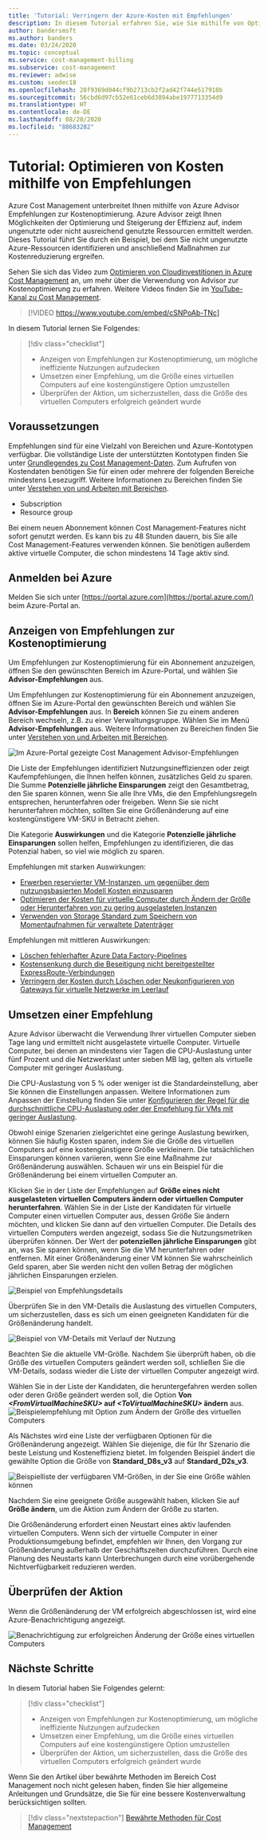 ```yaml
---
title: 'Tutorial: Verringern der Azure-Kosten mit Empfehlungen'
description: In diesem Tutorial erfahren Sie, wie Sie mithilfe von Optimierungsempfehlungen die Azure-Kosten senken können.
author: bandersmsft
ms.author: banders
ms.date: 03/24/2020
ms.topic: conceptual
ms.service: cost-management-billing
ms.subservice: cost-management
ms.reviewer: adwise
ms.custom: seodec18
ms.openlocfilehash: 28f9369d044cf9b2713cb2f2ad42f744e517918b
ms.sourcegitcommit: 56cbd6d97cb52e61ceb6d3894abe1977713354d9
ms.translationtype: HT
ms.contentlocale: de-DE
ms.lasthandoff: 08/20/2020
ms.locfileid: "88683282"
---
```

# <a name="tutorial-optimize-costs-from-recommendations"></a>Tutorial: Optimieren von Kosten mithilfe von Empfehlungen

Azure Cost Management unterbreitet Ihnen mithilfe von Azure Advisor Empfehlungen zur Kostenoptimierung. Azure Advisor zeigt Ihnen Möglichkeiten der Optimierung und Steigerung der Effizienz auf, indem ungenutzte oder nicht ausreichend genutzte Ressourcen ermittelt werden. Dieses Tutorial führt Sie durch ein Beispiel, bei dem Sie nicht ungenutzte Azure-Ressourcen identifizieren und anschließend Maßnahmen zur Kostenreduzierung ergreifen.

Sehen Sie sich das Video zum [Optimieren von Cloudinvestitionen in Azure Cost Management](https://www.youtube.com/watch?v=cSNPoAb-TNc) an, um mehr über die Verwendung von Advisor zur Kostenoptimierung zu erfahren. Weitere Videos finden Sie im [YouTube-Kanal zu Cost Management](https://www.youtube.com/c/AzureCostManagement).

>[!VIDEO https://www.youtube.com/embed/cSNPoAb-TNc]

In diesem Tutorial lernen Sie Folgendes:

> [!div class="checklist"]
> * Anzeigen von Empfehlungen zur Kostenoptimierung, um mögliche ineffiziente Nutzungen aufzudecken
> * Umsetzen einer Empfehlung, um die Größe eines virtuellen Computers auf eine kostengünstigere Option umzustellen
> * Überprüfen der Aktion, um sicherzustellen, dass die Größe des virtuellen Computers erfolgreich geändert wurde

## <a name="prerequisites"></a>Voraussetzungen
Empfehlungen sind für eine Vielzahl von Bereichen und Azure-Kontotypen verfügbar. Die vollständige Liste der unterstützten Kontotypen finden Sie unter [Grundlegendes zu Cost Management-Daten](understand-cost-mgt-data.md). Zum Aufrufen von Kostendaten benötigen Sie für einen oder mehrere der folgenden Bereiche mindestens Lesezugriff. Weitere Informationen zu Bereichen finden Sie unter [Verstehen von und Arbeiten mit Bereichen](understand-work-scopes.md).

- Subscription
- Resource group

Bei einem neuen Abonnement können Cost Management-Features nicht sofort genutzt werden. Es kann bis zu 48 Stunden dauern, bis Sie alle Cost Management-Features verwenden können. Sie benötigen außerdem aktive virtuelle Computer, die schon mindestens 14 Tage aktiv sind.

## <a name="sign-in-to-azure"></a>Anmelden bei Azure
Melden Sie sich unter [https://portal.azure.com](https://portal.azure.com/) beim Azure-Portal an.

## <a name="view-cost-optimization-recommendations"></a>Anzeigen von Empfehlungen zur Kostenoptimierung

Um Empfehlungen zur Kostenoptimierung für ein Abonnement anzuzeigen, öffnen Sie den gewünschten Bereich im Azure-Portal, und wählen Sie **Advisor-Empfehlungen** aus.

Um Empfehlungen zur Kostenoptimierung für ein Abonnement anzuzeigen, öffnen Sie im Azure-Portal den gewünschten Bereich und wählen Sie **Advisor-Empfehlungen** aus. In **Bereich** können Sie zu einem anderen Bereich wechseln, z.B. zu einer Verwaltungsgruppe. Wählen Sie im Menü **Advisor-Empfehlungen** aus. Weitere Informationen zu Bereichen finden Sie unter [Verstehen von und Arbeiten mit Bereichen](understand-work-scopes.md).

![Im Azure-Portal gezeigte Cost Management Advisor-Empfehlungen](./media/tutorial-acm-opt-recommendations/advisor-recommendations.png)

Die Liste der Empfehlungen identifiziert Nutzungsineffizienzen oder zeigt Kaufempfehlungen, die Ihnen helfen können, zusätzliches Geld zu sparen. Die Summe **Potenzielle jährliche Einsparungen** zeigt den Gesamtbetrag, den Sie sparen können, wenn Sie alle Ihre VMs, die den Empfehlungsregeln entsprechen, herunterfahren oder freigeben. Wenn Sie sie nicht herunterfahren möchten, sollten Sie eine Größenänderung auf eine kostengünstigere VM-SKU in Betracht ziehen.

Die Kategorie **Auswirkungen** und die Kategorie **Potenzielle jährliche Einsparungen** sollen helfen, Empfehlungen zu identifizieren, die das Potenzial haben, so viel wie möglich zu sparen.

Empfehlungen mit starken Auswirkungen:
- [Erwerben reservierter VM-Instanzen, um gegenüber dem nutzungsbasierten Modell Kosten einzusparen](../../advisor/advisor-cost-recommendations.md#buy-reserved-virtual-machine-instances-to-save-money-over-pay-as-you-go-costs)
- [Optimieren der Kosten für virtuelle Computer durch Ändern der Größe oder Herunterfahren von zu gering ausgelasteten Instanzen](../../advisor/advisor-cost-recommendations.md#optimize-virtual-machine-spend-by-resizing-or-shutting-down-underutilized-instances)
- [Verwenden von Storage Standard zum Speichern von Momentaufnahmen für verwaltete Datenträger](../../advisor/advisor-cost-recommendations.md#use-standard-snapshots-for-managed-disks)

Empfehlungen mit mittleren Auswirkungen:
- [Löschen fehlerhafter Azure Data Factory-Pipelines](../../advisor/advisor-cost-recommendations.md#delete-azure-data-factory-pipelines-that-are-failing)
- [Kostensenkung durch die Beseitigung nicht bereitgestellter ExpressRoute-Verbindungen](../../advisor/advisor-cost-recommendations.md#reduce-costs-by-eliminating-unprovisioned-expressroute-circuits)
- [Verringern der Kosten durch Löschen oder Neukonfigurieren von Gateways für virtuelle Netzwerke im Leerlauf](../../advisor/advisor-cost-recommendations.md#reduce-costs-by-deleting-or-reconfiguring-idle-virtual-network-gateways)

## <a name="act-on-a-recommendation"></a>Umsetzen einer Empfehlung

Azure Advisor überwacht die Verwendung Ihrer virtuellen Computer sieben Tage lang und ermittelt nicht ausgelastete virtuelle Computer. Virtuelle Computer, bei denen an mindestens vier Tagen die CPU-Auslastung unter fünf Prozent und die Netzwerklast unter sieben MB lag, gelten als virtuelle Computer mit geringer Auslastung.

Die CPU-Auslastung von 5 % oder weniger ist die Standardeinstellung, aber Sie können die Einstellungen anpassen. Weitere Informationen zum Anpassen der Einstellung finden Sie unter [Konfigurieren der Regel für die durchschnittliche CPU-Auslastung oder der Empfehlung für VMs mit geringer Auslastung](../../advisor/advisor-get-started.md#configure-low-usage-vm-recommendation).

Obwohl einige Szenarien zielgerichtet eine geringe Auslastung bewirken, können Sie häufig Kosten sparen, indem Sie die Größe des virtuellen Computers auf eine kostengünstigere Größe verkleinern. Die tatsächlichen Einsparungen können variieren, wenn Sie eine Maßnahme zur Größenänderung auswählen. Schauen wir uns ein Beispiel für die Größenänderung bei einem virtuellen Computer an.

Klicken Sie in der Liste der Empfehlungen auf **Größe eines nicht ausgelasteten virtuellen Computers ändern oder virtuellen Computer herunterfahren**. Wählen Sie in der Liste der Kandidaten für virtuelle Computer einen virtuellen Computer aus, dessen Größe Sie ändern möchten, und klicken Sie dann auf den virtuellen Computer. Die Details des virtuellen Computers werden angezeigt, sodass Sie die Nutzungsmetriken überprüfen können. Der Wert der **potenziellen jährliche Einsparungen** gibt an, was Sie sparen können, wenn Sie die VM herunterfahren oder entfernen. Mit einer Größenänderung einer VM können Sie wahrscheinlich Geld sparen, aber Sie werden nicht den vollen Betrag der möglichen jährlichen Einsparungen erzielen.

![Beispiel von Empfehlungsdetails](./media/tutorial-acm-opt-recommendations/recommendation-details.png)

Überprüfen Sie in den VM-Details die Auslastung des virtuellen Computers, um sicherzustellen, dass es sich um einen geeigneten Kandidaten für die Größenänderung handelt.

![Beispiel von VM-Details mit Verlauf der Nutzung](./media/tutorial-acm-opt-recommendations/vm-details.png)

Beachten Sie die aktuelle VM-Größe. Nachdem Sie überprüft haben, ob die Größe des virtuellen Computers geändert werden soll, schließen Sie die VM-Details, sodass wieder die Liste der virtuellen Computer angezeigt wird.

Wählen Sie in der Liste der Kandidaten, die heruntergefahren werden sollen oder deren Größe geändert werden soll, die Option **Von _&lt;FromVirtualMachineSKU&gt;_ auf _&lt;ToVirtualMachineSKU&gt;_ ändern** aus.
![Beispielempfehlung mit Option zum Ändern der Größe des virtuellen Computers](./media/tutorial-acm-opt-recommendations/resize-vm.png)

Als Nächstes wird eine Liste der verfügbaren Optionen für die Größenänderung angezeigt. Wählen Sie diejenige, die für Ihr Szenario die beste Leistung und Kosteneffizienz bietet. Im folgenden Beispiel ändert die gewählte Option die Größe von **Standard_D8s_v3** auf **Standard_D2s_v3**.

![Beispielliste der verfügbaren VM-Größen, in der Sie eine Größe wählen können](./media/tutorial-acm-opt-recommendations/choose-size.png)

Nachdem Sie eine geeignete Größe ausgewählt haben, klicken Sie auf **Größe ändern**, um die Aktion zum Ändern der Größe zu starten.

Die Größenänderung erfordert einen Neustart eines aktiv laufenden virtuellen Computers. Wenn sich der virtuelle Computer in einer Produktionsumgebung befindet, empfehlen wir Ihnen, den Vorgang zur Größenänderung außerhalb der Geschäftszeiten durchzuführen. Durch eine Planung des Neustarts kann Unterbrechungen durch eine vorübergehende Nichtverfügbarkeit reduzieren werden.

## <a name="verify-the-action"></a>Überprüfen der Aktion

Wenn die Größenänderung der VM erfolgreich abgeschlossen ist, wird eine Azure-Benachrichtigung angezeigt.

![Benachrichtigung zur erfolgreichen Änderung der Größe eines virtuellen Computers](./media/tutorial-acm-opt-recommendations/resized-notification.png)

## <a name="next-steps"></a>Nächste Schritte

In diesem Tutorial haben Sie Folgendes gelernt:

> [!div class="checklist"]
> * Anzeigen von Empfehlungen zur Kostenoptimierung, um mögliche ineffiziente Nutzungen aufzudecken
> * Umsetzen einer Empfehlung, um die Größe eines virtuellen Computers auf eine kostengünstigere Option umzustellen
> * Überprüfen der Aktion, um sicherzustellen, dass die Größe des virtuellen Computers erfolgreich geändert wurde

Wenn Sie den Artikel über bewährte Methoden im Bereich Cost Management noch nicht gelesen haben, finden Sie hier allgemeine Anleitungen und Grundsätze, die Sie für eine bessere Kostenverwaltung berücksichtigen sollten.

> [!div class="nextstepaction"]
> [Bewährte Methoden für Cost Management](cost-mgt-best-practices.md)
